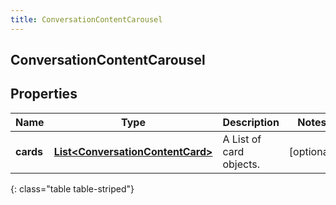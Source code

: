 ```yaml
---
title: ConversationContentCarousel
---
```

## ConversationContentCarousel


## Properties

| Name | Type | Description | Notes |
| ------------ | ------------- | ------------- | ------------- |
| **cards** | <!----><!---->[**List&lt;ConversationContentCard&gt;**](ConversationContentCard.html)<!----> | A List of card objects. |  [optional] |
{: class="table table-striped"}



